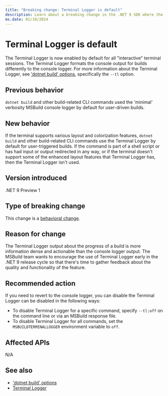 ```yaml
---
title: "Breaking change: Terminal Logger is default"
description: Learn about a breaking change in the .NET 9 SDK where the Terminal Logger is used by default for interactive MSBuild invocations.
ms.date: 01/10/2024
---
```

# Terminal Logger is default

The Terminal Logger is now enabled by default for all "interactive" terminal sessions. The Terminal Logger formats the console output for builds differently to the console logger. For more information about the Terminal Logger, see ['dotnet build' options](../../../tools/dotnet-build.md#options), specifically the `--tl` option.

## Previous behavior

`dotnet build` and other build-related CLI commands used the 'minimal' verbosity MSBuild console logger by default for user-driven builds.

## New behavior

If the terminal supports various layout and colorization features, `dotnet build` and other build-related CLI commands use the Terminal Logger by default for user-triggered builds. If the command is part of a shell script or has had input or output redirected in any way, or if the terminal doesn't support some of the enhanced layout features that Terminal Logger has, then the Terminal Logger isn't used.

## Version introduced

.NET 9 Preview 1

## Type of breaking change

This change is a [behavioral change](../../categories.md#behavioral-change).

## Reason for change

The Terminal Logger output about the progress of a build is more information dense and actionable than the console logger output. The MSBuild team wants to encourage the use of Terminal Logger early in the .NET 9 release cycle so that there's time to gather feedback about the quality and functionality of the feature.

## Recommended action

If you need to revert to the console logger, you can disable the Terminal Logger can be disabled in the following ways:

- To disable Terminal Logger for a specific command, specify `--tl:off` on the command line or via an MSBuild response file.
- To disable Terminal Logger for all commands, set the `MSBUILDTERMINALLOGGER` environment variable to `off`.

## Affected APIs

N/A

## See also

- ['dotnet build' options](../../../tools/dotnet-build.md#options)
- [Terminal Logger](../../../whats-new/dotnet-9/sdk.md#terminal-logger)
